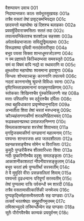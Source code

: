 वैशम्पायन उवाच	001  
निदाघान्तकरः कालः सर्वभूतसुखावहः	001a  
तत्रैव वसतां तेषां प्रावृट्समभिपद्यत	001c  
छादयन्तो महाघोषाः खं दिशश्च बलाहकाः	002a  
प्रववर्षुर्दिवारात्रमसिताः सततं तदा	002c  
तपात्ययनिकेताश्च शतशोऽथ सहस्रशः	003a  
अपेतार्कप्रभाजालाः सविद्युद्विमलप्रभाः	003c  
विरूढशष्पा पृथिवी मत्तदंशसरीसृपा	004a  
बभूव पयसा सिक्ता शान्तधूमरजोऽरुणा	004c  
न स्म प्रज्ञायते किञ्चिदम्भसा समवस्तृते	005a  
समं वा विषमं वापि नद्यो वा स्थावराणि वा	005c  
क्षुब्धतोया महाघोषाः श्वसमाना इवाशुगाः	006a  
सिन्धवः शोभयाञ्चक्रुः काननानि तपात्यये	006c  
नदतां काननान्तेषु श्रूयन्ते विविधाः स्वनाः	007a  
वृष्टिभिस्ताड्यमानानां वराहमृगपक्षिणाम्	007c  
स्तोककाः शिखिनश्चैव पुंस्कोकिलगणैः सह	008a  
मत्ताः परिपतन्ति स्म दर्दुराश्चैव दर्पिताः	008c  
तथा बहुविधाकारा प्रावृण्मेघानुनादिता	009a  
अभ्यतीता शिवा तेषां चरतां मरुधन्वसु	009c  
क्रौञ्चहंसगणाकीर्णा शरत्प्रणिहिताभवत्	010a  
रूढकक्षवनप्रस्था प्रसन्नजलनिम्नगा	010c  
विमलाकाशनक्षत्रा शरत्तेषां शिवाभवत्	011a  
मृगद्विजसमाकीर्णा पाण्डवानां महात्मनाम्	011c  
पश्यन्तः शान्तरजसः क्षपा जलदशीतलाः	012a  
ग्रहनक्षत्रसङ्घैश्च सोमेन च विराजिताः	012c  
कुमुदैः पुण्डरीकैश्च शीतवारिधराः शिवाः	013a  
नदीः पुष्करिणीश्चैव ददृशुः समलङ्कृताः	013c  
आकाशनीकाशतटां नीपनीवारसङ्कुलाम्	014a  
बभूव चरतां हर्षः पुण्यतीर्थां सरस्वतीम्	014c  
ते वै मुमुदिरे वीराः प्रसन्नसलिलां शिवाम्	015a  
पश्यन्तो दृढधन्वानः परिपूर्णां सरस्वतीम्	015c  
तेषां पुण्यतमा रात्रिः पर्वसन्धौ स्म शारदी	016a  
तत्रैव वसतामासीत्कार्त्तिकी जनमेजय	016c  
पुण्यकृद्भिर्महासत्त्वैस्तापसैः सह पाण्डवाः	017a  
तत्सर्वं भरतश्रेष्ठाः समूहुर्योगमुत्तमम्	017c  
तमिस्राभ्युदये तस्मिन्धौम्येन सह पाण्डवाः	018a  
सूतैः पौरोगवैश्चैव काम्यकं प्रययुर्वनम्	018c  
